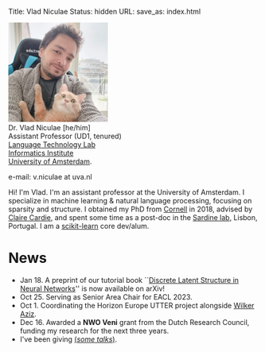 Title: Vlad Niculae
Status: hidden
URL:
save_as: index.html

<img id="vladpic" class="marginnote" src="vlad-niculae.jpg" alt="Selfie of Vlad Niculae with his cat Orion" />
<div id="vita" class="marginnote">
Dr. Vlad Niculae [he/him] <br/>
Assistant Professor (UD1, tenured)<br/> 
<a href="https://ltl.science.uva.nl">Language Technology Lab</a><br/>
<a href="https://ivi.uva.nl/">Informatics Institute</a><br/>
<a href="https://uva.nl/">University of Amsterdam</a>.

<p>e-mail: v.niculae<span style="display:none">dog on wheels</span> at
uva.nl</p>
</div>
<div id="cleartiny" style="clear:both;"></div>

Hi! I'm Vlad. I'm an assistant professor at the University of Amsterdam. 
I specialize in machine learning & natural language processing, focusing on sparsity
and structure.
I obtained my PhD from [Cornell](http://www.cs.cornell.edu/) in 2018,
advised by [Claire Cardie](http://www.cs.cornell.edu/home/cardie/),
and spent some time as a post-doc in the
[Sardine lab](https://sardine-lab.github.io/), Lisbon, Portugal.
I am a [scikit-learn](http://scikit-learn.org) core dev/alum.

<!--and
I develop the [polylearn](http://contrib.scikit-learn.org/polylearn)
library for factorization machines and polynomial networks in Python.-->

# News
  - Jan 18. A preprint of our tutorial book ``[Discrete Latent Structure in Neural Networks](https://arxiv.org/abs/2301.07473)'' is now available on arXiv!
  - Oct 25. Serving as Senior Area Chair for EACL 2023.
  - Oct 1. Coordinating the Horizon Europe UTTER project alongside [Wilker Aziz](https://wilkeraziz.github.io).
  - Dec 16. Awarded a <strong>NWO Veni</strong> grant from the Dutch Research Council, funding my research for the next three years.
  - I've been giving [(*some talks*)](/talks.html).

